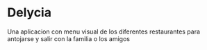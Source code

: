 # Delycia
Una aplicacion con menu visual de los diferentes restaurantes para antojarse y salir con la familia o los amigos
